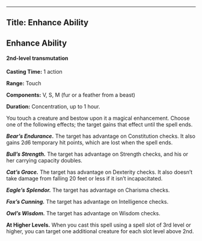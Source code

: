 -------------------------
Title: Enhance Ability
-------------------------

## Enhance Ability

#### 2nd-level transmutation


**Casting Time:** 1 action

**Range:** Touch

**Components:** V, S, M (fur or a feather from a
beast)

**Duration:** Concentration, up to 1 hour.


You touch a creature and bestow upon it a magical enhancement. Choose
one of the following effects; the target gains that effect until the
spell ends.

**_Bear’s Endurance._** The target has advantage on
Constitution checks. It also gains 2d6 temporary hit points, which are
lost when the spell ends.

**_Bull’s Strength._** The target has advantage on Strength
checks, and his or her carrying capacity doubles.

**_Cat’s Grace._** The target has advantage on Dexterity
checks. It also doesn’t take damage from falling 20 feet or less if it
isn’t incapacitated.

**_Eagle’s Splendor._** The target has advantage on Charisma
checks.

**_Fox’s Cunning._** The target has advantage on Intelligence
checks.

**_Owl’s Wisdom._** The target has advantage on Wisdom
checks.

**At Higher Levels.** When you cast this spell using a spell
slot of 3rd level or higher, you can target one additional creature for
each slot level above 2nd.


